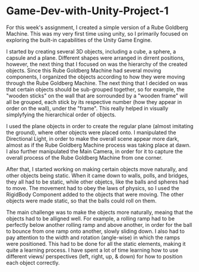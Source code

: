 # Game-Dev-with-Unity-Project-1

For this week's assignment, I created a simple version of a Rube Goldberg Machine. This was my very first time using unity, so I primarily focused on exploring the built-in capabilities of the Unity Game Engine.

I started by creating several 3D objects, including a cube, a sphere, a capsule and a plane. Different shapes were arranged in dirrent positions, however, the next thing that I focused on was the hierarchy of the created objects. Since this Rube Goldberg Machine had several moving components, I organized the objects according to how they were moving through the Rube Goldberg Machine. The next thing that I decided on was that certain objects should be sub-grouped together, so for example, the "wooden sticks" on the wall that are sorrounded by a "wooden frame" will all be grouped, each stick by its respective number (how they appear in order on the wall), under the "frame". This really helped in visually simplyfying the hierarchical order of objects.

I used the plane objects in order to create the regular plane (almost imitating the ground), where other objects were placed onto. I manipulated the Directional Light, in order to make the overall scene appear more dark, almost as if the Rube Goldberg Machine process was taking place at dawn. I also further manipulated the Main Camera, in order for it to capture the overall process of the Rube Goldberg Machine from one corner.


After that, I started working on making certain objects move naturally, and other objects being static. When it came down to walls, polls, and bridges, they all had to be static, while other objetcs, like the balls and spheres had to move. The movement had to obey the laws of physics, so I used the RigidBody Component added to the objects that were moving. The other objects were made static, so that the balls could roll on them.


The main challenge was to make the objects more naturally, meaing that the objects had to be alligned well. For example, a rolling ramp had to be perfectly below another rolling ramp and above another, in order for the ball to bounce from one ramp onto another, slowly sliding down. I also had to pay attention to the width and rotation (angle-wise) in which the ramps were positioned. This had to be done for all the static elements, making it quite a learning process. I have spent a lot of time learning how to use different views/ perspectives (left, right, up, & down) for how to position each object correctly.
